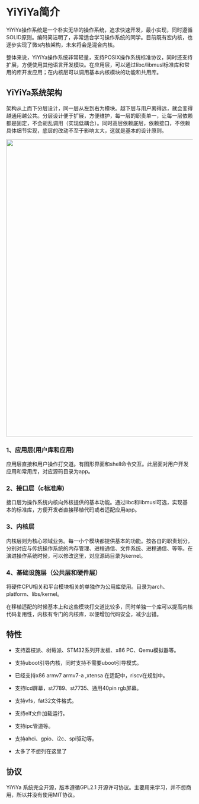 # YiYiYa简介

YiYiYa操作系统是一个朴实无华的操作系统，追求快速开发，最小实现，同时遵循SOLID原则。编码简洁明了，非常适合学习操作系统的同学。目前既有宏内核，也逐步实现了微s内核架构，未来将会是混合内核。

整体来说，YiYiYa操作系统非常轻量，支持POSIX操作系统标准协议，同时还支持扩展，方便使用其他语言开发模块。在应用层，可以通过libc/libmusl标准库和常用的库开发应用；在内核层可以调用基本内核模块的功能和共用库。


## YiYiYa系统架构

架构从上而下分层设计，同一层从左到右为模块。越下层与用户离得远，就会变得越通用越公共。分层设计便于扩展，方便维护，每一层的职责单一，让每一层依赖都是固定，不会胡乱调用（实现低耦合）。同时高层依赖底层，依赖接口，不依赖具体细节实现，底层的改动不至于影响太大，这就是基本的设计原则。

<!-- ![arch]("https://github.com/evilbinary/YiYiYa/blob/main/docs/image/arch.png?raw=true) -->
<img src="https://github.com/evilbinary/YiYiYa/blob/main/docs/image/arch.png" width="800px" />

### 1、应用层(用户库和应用)

应用层直接和用户操作打交道。有图形界面和shell命令交互。此层面对用户开发应用和常用库，对应源码目录为app。

### 2、接口层（c标准库)

接口层为操作系统内核向外核提供的基本功能。通过libc和libmusl可选，实现基本的标准库，方便开发者直接移植代码或者适配应用app。
 
### 3、内核层

内核层则为核心领域业务。每一小个模块都提供基本的功能。按各自的职责划分，分别对应与传统操作系统的内存管理、进程通信、文件系统、进程通信、等等。在演进操作系统时候，可以修改这里，对应源码目录为kernel。


### 4、基础设施层（公共层和硬件层）

 将硬件CPU相关和平台模块相关的单独作为公用库使用。目录为arch、platform、libs/kernel。
 
 在移植适配的时候基本上和这些模块打交道比较多，同时单独一个库可以提高内核代码复用性，内核有专门的内核库，以便增加代码安全，减少出错。


## 特性

* 支持荔枝派、树莓派、STM32系列开发板、x86 PC、Qemu模拟器等。

* 支持uboot引导内核，同时支持不需要uboot引导模式。

* 已经支持x86 armv7 armv7-a ,xtensa 在适配中，riscv在规划中。

* 支持lcd屏幕，st7789、st7735、通用40pin rgb屏幕。

* 支持vfs，fat32文件格式。

* 支持elf文件加载运行。

* 支持ipc管道等。

* 支持ahci、gpio、i2c、spi驱动等。

* 太多了不想列在这里了

## 协议

YiYiYa 系统完全开源，版本遵循GPL2.1 开源许可协议。主要用来学习，并不想商用，所以并没有使用MIT协议。


